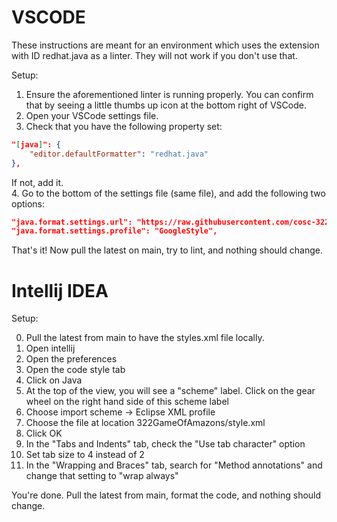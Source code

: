# VSCODE

These instructions are meant for an environment which uses the extension with ID redhat.java as a linter. They will not work if you don't use that.

Setup:

1. Ensure the aforementioned linter is running properly. You can confirm that by seeing a little thumbs up icon at the bottom right of VSCode.
2. Open your VSCode settings file.
3. Check that you have the following property set:

```json
"[java]": {
    "editor.defaultFormatter": "redhat.java"
},
```

If not, add it.  
4. Go to the bottom of the settings file (same file), and add the following two options:

```json
"java.format.settings.url": "https://raw.githubusercontent.com/cosc-322-main-team/322GameOfAmazons/main/style.xml",
"java.format.settings.profile": "GoogleStyle",
```
That's it! Now pull the latest on main, try to lint, and nothing should change. 

# Intellij IDEA

Setup:  

0. Pull the latest from main to have the styles.xml file locally. 
1. Open intellij
2. Open the preferences
3. Open the code style tab
4. Click on Java
5. At the top of the view, you will see a "scheme" label. Click on the gear wheel on the right hand side of this scheme label
6. Choose import scheme -> Eclipse XML profile
7. Choose the file at location 322GameOfAmazons/style.xml
8. Click OK
9. In the "Tabs and Indents" tab, check the "Use tab character" option
10. Set tab size to 4 instead of 2
11. In the "Wrapping and Braces" tab, search for "Method annotations" and change that setting to "wrap always"

You're done. Pull the latest from main, format the code, and nothing should change. 
